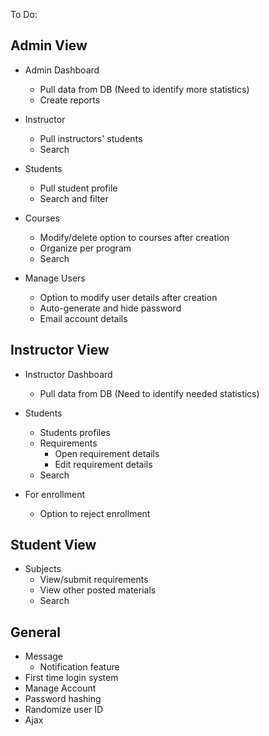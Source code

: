 To Do:

## Admin View

  * Admin Dashboard
    * Pull data from DB (Need to identify more statistics)
    * Create reports
      
  * Instructor
    * Pull instructors' students
    * Search
      
  * Students
    * Pull student profile
    * Search and filter
        
  * Courses
    * Modify/delete option to courses after creation
    * Organize per program
    * Search
      
  * Manage Users
    * Option to modify user details after creation
    * Auto-generate and hide password
    * Email account details

## Instructor View

  * Instructor Dashboard
    * Pull data from DB (Need to identify needed statistics)
      
  * Students
      * Students profiles
      * Requirements
        * Open requirement details
        * Edit requirement details
    * Search

  * For enrollment
    * Option to reject enrollment

## Student View

  * Subjects
    * View/submit requirements
    * View other posted materials
    * Search

## General

  * Message
    * Notification feature
  * First time login system
  * Manage Account
  * Password hashing
  * Randomize user ID
  * Ajax
